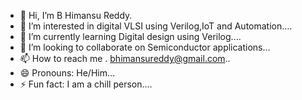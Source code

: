 - 👋 Hi, I’m B Himansu Reddy.
- 👀 I’m interested in digital VLSI using Verilog,IoT and Automation....
- 🌱 I’m currently learning Digital design using Verilog....
- 💞️ I’m looking to collaborate on Semiconductor applications...
- 📫 How to reach me . bhimansureddy@gmail.com..
- 😄 Pronouns: He/Him...
- ⚡ Fun fact: I am a chill person....

<!---
breddy24/breddy24 is a ✨ special ✨ repository because its `README.md` (this file) appears on your GitHub profile.
You can click the Preview link to take a look at your changes.
--->
